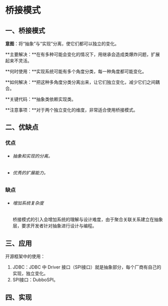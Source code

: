 # 桥接模式

## 一、桥接模式

**意图**：将“抽象”与“实现”分离，使它们都可以独立的变化。

**主要解决：**在有多种可能会变化的情况下，用继承会造成类爆炸问题，扩展起来不灵活。

**何时使用：**实现系统可能有多个角度分类，每一种角度都可能变化。

**如何解决：**把这种多角度分类分离出来，让它们独立变化，减少它们之间耦合。

**关键代码：**抽象类依赖实现类。

**注意事项：**对于两个独立变化的维度，非常适合使用桥接模式。

## 二、优缺点

### 优点

- ###### 抽象和实现的分离。

- ###### 优秀的扩展能力。 

### 缺点

- ###### 增加系统复杂度

  桥接模式的引入会增加系统的理解与设计难度，由于聚合关联关系建立在抽象层，要求开发者针对抽象进行设计与编程。



## 三、应用

开源框架中的使用：

1. JDBC：JDBC 中 Driver 接口（SPI接口）就是抽象部分，每个厂商有自己的实现，独立变化。
2. SPI接口：DubboSPI。



## 四、实现